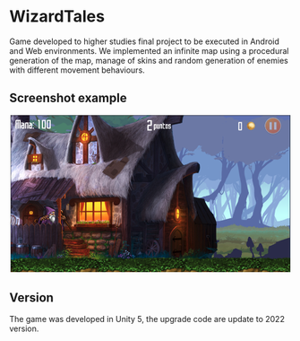 # WizardTales

Game developed to higher studies final project to be executed in Android and Web environments. We implemented an infinite map using a procedural generation of the map, manage of skins and random generation of enemies with different movement behaviours. 

## Screenshot example
<div align="center">
  <img width="500" src="example.png"/>
</div>

## Version
The game was developed in Unity 5, the upgrade code are update to 2022 version. 
